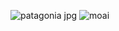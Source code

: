 ![patagonia jpg](https://github.com/user-attachments/assets/4faef066-14e5-4429-9c9b-09ab7a5703d1)
![moai](https://github.com/user-attachments/assets/ab576a4f-0adb-4ed9-9c31-ef9e8de7b94f)
